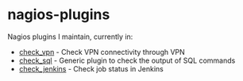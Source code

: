 # nagios-plugins

Nagios plugins I maintain, currently in:
 * [check_vpn](check_vpn) - Check VPN connectivity through VPN
 * [check_sql](check_sql) - Generic plugin to check the output of SQL commands
 * [check_jenkins](check_jenkins) - Check job status in Jenkins
